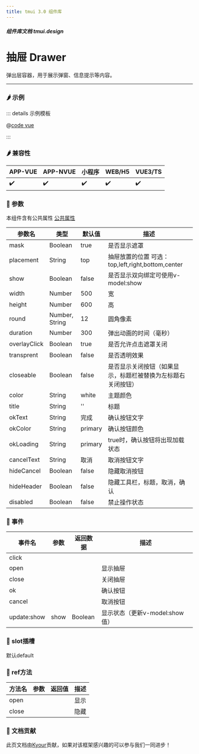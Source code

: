 ```yaml
---
title: tmui 3.0 组件库
---
```


<dirtoc></dirtoc>

##### 组件库文档 tmui.design

# 抽屉 Drawer
弹出层容器，用于展示弹窗、信息提示等内容。

---

### :hot_pepper: 示例

<webview url="https://tmui.design/h5/#/pages/fankui/drawer"></webview>

::: details 示例模板

@[code vue](pages/fankui/drawer.nvue)

:::

### :hot_pepper: 兼容性

| APP-VUE            | APP-NVUE           | 小程序                | WEB/H5             | VUE3/TS            |
|--------------------|--------------------|--------------------|--------------------|--------------------|
| :heavy_check_mark: | :heavy_check_mark: | :heavy_check_mark: | :heavy_check_mark: | :heavy_check_mark: |

### :seedling: 参数
本组件含有公共属性 [公共属性](/doc/spec/组件公共样式.md)

| 参数名          | 类型             | 默认值     | 描述                                      |
|--------------|----------------|---------|-----------------------------------------|
| mask         | Boolean        | true    | 是否显示遮罩                                  |
| placement    | String         | top     | 抽屉放置的位置 可选：top,left,right,bottom,center |
| show         | Boolean        | false   | 是否显示双向绑定可使用v-model:show                                    |
| width        | Number         | 500     | 宽                                       |
| height       | Number         | 600     | 高                                       |
| round        | Number, String | 12      | 圆角像素                                    |
| duration     | Number         | 300     | 弹出动画的时间（毫秒）                             |
| overlayClick | Boolean        | true    | 是否允许点击遮罩关闭                              |
| transprent   | Boolean        | false   | 是否透明效果                                  |
| closeable    | Boolean        | false   | 是否显示关闭按钮（如果显示，标题栏被替换为左标题右关闭按钮）          |
| color        | String         | white   | 主题颜色                                    |
| title        | String         | ''      | 标题                                      |
| okText       | String         | 完成      | 确认按钮文字                                  |
| okColor      | String         | primary | 确认按钮颜色                                  |
| okLoading    | String         | primary | true时，确认按钮将出现加载状态                       |
| cancelText   | String         | 取消      | 取消按钮文字                                  |
| hideCancel   | Boolean        | false   | 隐藏取消按钮                                  |
| hideHeader   | Boolean        | false   | 隐藏工具栏，标题，取消，确认                          |
| disabled     | Boolean        | false   | 禁止操作状态                                  |

### :rose: 事件
| 事件名         | 参数   | 返回数据    | 描述               |
|-------------|------|---------|------------------|
| click       |      |         |                  |
| open        |      |         | 显示抽屉             |
| close       |      |         | 关闭抽屉             |
| ok          |      |         | 确认按钮             |
| cancel      |      |         | 取消按钮             |
| update:show | show | Boolean | 显示状态（更新v-model:show值） |

### :corn: slot插槽
默认default

### :green_salad: ref方法
| 方法名   | 参数  | 返回值 | 描述  |
|-------|-----|-----|-----|
| open  |     |     | 显示  |
| close |     |     | 隐藏  |

### :couplekiss: 文档贡献
此页文档由[Kyour](https://github.com/kyour-cn)贡献，如果对该框架感兴趣的可以参与我们一同进步！
